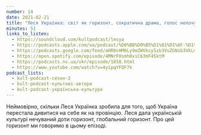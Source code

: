 ```yaml
---
number: 14
date: 2021-02-21
title: "Леся Українка: світ як горизонт, сократична драма, голос непочутих"
minutes: 51
links_to_listen:
  - https://soundcloud.com/kultpodcast/lesya
  - https://podcasts.apple.com/ua/podcast/%D0%BB%D0%B5%D1%81%D1%8F-%D1%83%D0%BA%D1%80%D0%B0%D1%97%D0%BD%D0%BA%D0%B0-%D1%81%D0%B2%D1%96%D1%82-%D1%8F%D0%BA-%D0%B3%D0%BE%D1%80%D0%B8%D0%B7%D0%BE%D0%BD%D1%82-%D1%81%D0%BE%D0%BA%D1%80%D0%B0%D1%82%D0%B8%D1%87%D0%BD%D0%B0-%D0%B4%D1%80%D0%B0%D0%BC%D0%B0-%D0%B3%D0%BE%D0%BB%D0%BE%D1%81/id1581339249?i=1000532083367
  - https://podcasts.google.com/feed/aHR0cHM6Ly9mZWVkcy5zb3VuZGNsb3VkLmNvbS91c2Vycy9zb3VuZGNsb3VkOnVzZXJzOjg5MjM3MjAyNy9zb3VuZHMucnNz/episode/dGFnOnNvdW5kY2xvdWQsMjAxMDp0cmFja3MvOTg5OTU3Mjgx
  - https://open.spotify.com/episode/4MNrF0smh0xiC63mF4SktM
  - https://podcasts.nv.ua/ukr/episode/1858.html
  - https://www.youtube.com/watch?v=4yipqYFQF7k
podcast_lists:
  - kult-podcast-сезон-2
  - kult-podcast-культові-автори
  - kult-podcast-українська-культура
---
```


Неймовірно, скільки Леся Українка зробила для того, щоб Україна перестала
дивитися на себе як на провінцію. Леся дала українській культурі нечуваний доти
горизонт, глобальний горизонт. Про цей горизонт ми говоримо в цьому епізоді.
